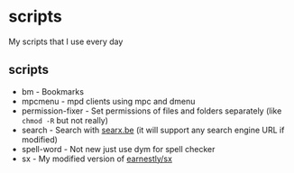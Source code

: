 # scripts
My scripts that I use every day

## scripts
* bm - Bookmarks
* mpcmenu - mpd clients using mpc and dmenu
* permission-fixer - Set permissions of files and folders separately (like `chmod -R` but not really)
* search - Search with [searx.be](https://searx.be) (it will support any search engine URL if modified)
* spell-word - Not new just use dym for spell checker
* sx - My modified version of [earnestly/sx](https://github.com/earnestly/sx)
